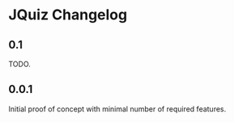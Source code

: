 # JQuiz Changelog

## 0.1

TODO.

## 0.0.1

Initial proof of concept with minimal number of required features.

